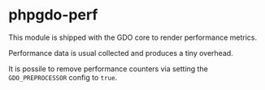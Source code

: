# phpgdo-perf

This module is shipped with the GDO core to render performance metrics.

Performance data is usual collected and produces a tiny overhead.

It is possile to remove performance counters via setting the `GDO_PREPROCESSOR` config to `true`.
